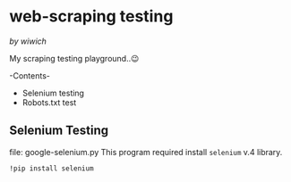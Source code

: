 # web-scraping testing
*by wiwich*

My scraping testing playground..😉

-Contents-
- Selenium testing
- Robots.txt test


## Selenium Testing
file: google-selenium.py
This program required install `selenium` v.4 library.
```
!pip install selenium
```
